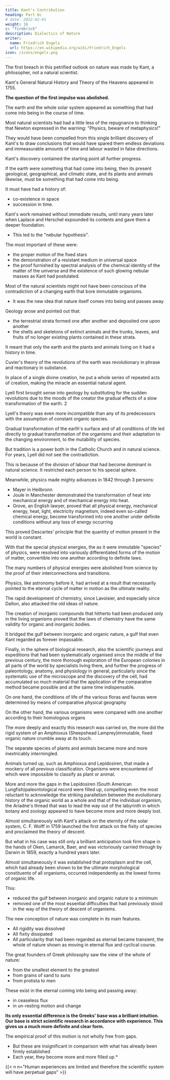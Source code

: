 ```yaml
---
title: Kant's Contribution
heading: Part 6c
# date: 2022-02-01
weight: 16
c: "firebrick"
description: Dialectics of Nature
writer:
  name: Friedrich Engels
  url: https://en.wikipedia.org/wiki/Friedrich_Engels
icon: /icons/engels.png
---
```




The first breach in this petrified outlook on nature was made by Kant, a philosopher, not a natural scientist. 

Kant's <!-- Allgemeine Naturgesehichte und Theorie des Himmels --> General Natural History and Theory of the Heavens appeared in 1755. 

**The question of the first impulse was abolished.**

The earth and the whole solar system appeared as something that had come into being in the course of time. 

Most natural scientists had had a little less of the repugnance to thinking that Newton expressed in the warning: "Physics, beware of metaphysics!"

They would have been compelled from this single brilliant discovery of Kant's to draw conclusions that would have spared them endless deviations and immeasurable amounts of time and labour wasted in false directions. 

Kant's discovery contained the starting point all further progress. 

If the earth were something that had come into being, then its present geological, geographical, and climatic state, and its plants and animals likewise, must be something that had come into being. 

It must have had a history of:
- co-existence in space
- succession in time. 

<!-- If at once further investigations had been resolutely pursued in this direction, natural science would now be considerably further advanced than it is. 

But what good could come of philosophy?  -->

Kant's work remained without immediate results, until many years later when Laplace and Herschel expounded its contents and gave them a deeper foundation. 
- This led to the "nebular hypothesis". 

<!-- Further discoveries finally brought it victory.  -->

The most important of these were: 
- the proper motion of the fixed stars
- the demonstration of a resistant medium in universal space
- the proof furnished by spectral analysis of the chemical identity of the matter of the universe and the existence of such glowing nebular masses as Kant had postulated.



Most of the natural scientists might not have been conscious of the contradiction of a changing earth that bore immutable organisms. 
- It was the new idea that nature itself comes into being and passes away. <!-- , derived support from another quarter.  -->

Geology arose and pointed out that:
- the terrestrial strata formed one after another and deposited one upon another
- the shells and skeletons of extinct animals and the trunks, leaves, and fruits of no longer existing plants contained in these strata.

It meant that only the earth and the plants and animals living on it had a history in time. 

<!-- At first the acknowledgement occurred reluctantly enough.  -->

Cuvier's theory of the revolutions of the earth was revolutionary in phrase and reactionary in substance. 

In place of a single divine creation, he put a whole series of repeated acts of creation, making the miracle an essential natural agent. 

Lyell first brought sense into geology by substituting for the sudden revolutions due to the moods of the creator the gradual effects of a slow transformation of the earth. 2

Lyell's theory was even more incompatible than any of its predecessors with the assumption of constant organic species. 

Gradual transformation of the earth's surface and of all conditions of life led directly to gradual transformation of the organisms and their adaptation to the changing environment, to the mutability of species. 

But tradition is a power both in the Catholic Church and in natural science. For years, Lyell did not see the contradiction. 

This is because of the division of labour that had become dominant in natural science. It restricted each person to his special sphere. <!-- , there being only a few whom it did not rob of a comprehensive view.  -->

Meanwhile, physics made mighty advances in 1842 through 3 persons:
- Mayer in Heilbronn
- Joule in Manchester demonstrated the transformation of heat into mechanical energy and of mechanical energy into heat. 
- Grove, an English lawyer, proved that all physical energy, mechanical energy, heat, light, electricity magnetism, indeed even so-called chemical energy, become transformed into one another under definite conditions without any loss of energy occurring

<!-- The determination of the mechanical equivalent of heat put this result beyond question. Simultaneously, by simply working up the separate physical results already arrived at,  –  -->

This proved Descartes' principle that the quantity of motion present in the world is constant.

With that the special physical energies, the as it were immutable "species" of physics, were resolved into variously differentiated forms of the motion of matter, convertible into one another according to definite laws. 

The many numbers of physical energies were abolished from science by the proof of their interconnections and transitions. 

Physics, like astronomy before it, had arrived at a result that necessarily pointed to the eternal cycle of matter in motion as the ultimate reality.

The rapid development of chemistry, since Lavoisier, and especially since Dalton, also attacked the old ideas of nature. 

The creation of inorganic compounds that hitherto had been produced only in the living organisms proved that the laws of chemistry have the same validity for organic and inorganic bodies. 

It bridged the gulf between inorganic and organic nature, a gulf that even Kant regarded as forever impassable.

Finally, in the sphere of biological research, also the scientific journeys and expeditions that had been systematically organised since the middle of the previous century, the more thorough exploration of the European colonies in all parts of the world by specialists living there, and further the progress of paleontology, anatomy, and physiology in general, particularly since the systematic use of the microscope and the discovery of the cell, had accumulated so much material that the application of the comparative method became possible and at the same time indispensable. 

On one hand, the conditions of life of the various floras and faunas were determined by means of comparative physical geography

On the other hand, the various organisms were compared with one another according to their homologous organs

<!-- , and this not only in the adult condition but at all stages of development.  -->

The more deeply and exactly this research was carried on, the more did the rigid system of an Amphioxus (Sheepshead Lamprey)immutable, fixed organic nature crumble away at its touch. 

The separate species of plants and animals became more and more inextricably intermingled. 

Animals turned up, such as Amphioxus and Lepidosiren, that made a mockery of all previous classification. Organisms were encountered of which were impossible to classify as plant or animal. 

More and more the gaps in the Lepidosiren (South American Lungfish)paleontological record were filled up, compelling even the most reluctant to acknowledge the striking parallelism between the evolutionary history of the organic world as a whole and that of the individual organism, the Ariadne's thread that was to lead the way out of the labyrinth in which botany and zoology appeared to have become more and more deeply lost.

Almost simultaneously with Kant's attack on the eternity of the solar system, C. F. Wolff in 1759 launched the first attack on the fixity of species and proclaimed the theory of descent. 

But what in his case was still only a brilliant anticipation took firm shape in the hands of Oken, Lamarck, Baer, and was victoriously carried through by Darwin in 1859, exactly a hundred years later. 

Almost simultaneously it was established that protoplasm and the cell, which had already been shown to be the ultimate morphological constituents of all organisms, occurred independently as the lowest forms of organic life. 

This:
- reduced the gulf between inorganic and organic nature to a minimum
- removed one of the most essential difficulties that had previously stood in the way of the theory of descent of organisms.

The new conception of nature was complete in its main features.
- All rigidity was dissolved
- All fixity dissipated
- All particularity that had been regarded as eternal became transient, the whole of nature shown as moving in eternal flux and cyclical course.

<!-- Thus we have once again returned to the point of view of  -->

The great founders of Greek philosophy saw the view of the whole of nature:
- from the smallest element to the greatest
- from grains of sand to suns
- from protista to men <!-- from the Member of Protista (Vorticella) --> 

These exist in the eternal coming into being and passing away:
- in ceaseless flux
- in un-resting motion and change

**Its only essential difference is the Greeks' base was a brilliant intuition. Our base is strict scientific research in accordance with experience. This gives us a much more definite and clear form.**

The empirical proof of this motion is not wholly free from gaps. 
- But these are insignificant in comparison with what has already been firmly established
- Each year, they become more and more filled up.*


{{< n n="Human experiences are limited and therefore the scientific system will have perpetual gaps" >}}


<!-- How could the proof in detail be otherwise than defective when one bears in mind that  -->

